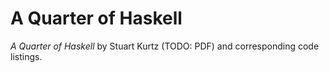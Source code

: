 # A Quarter of Haskell

_A Quarter of Haskell_ by Stuart Kurtz (TODO: PDF) and corresponding code listings.
